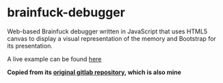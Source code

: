 # brainfuck-debugger
Web-based Brainfuck debugger written in JavaScript that uses HTML5 canvas to display a visual representation of the memory and Bootstrap for its presentation.

A live example can be found [here](https://albert.sh/brainfuck)

**Copied from its [original gitlab repository](https://gitlab.com/corollary/brainfuck), which is also mine**
